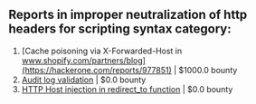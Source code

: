 ## Reports in improper neutralization of http headers for scripting syntax category:
1. [Cache poisoning via X-Forwarded-Host in www.shopify.com/partners/blog](https://hackerone.com/reports/977851) | $1000.0 bounty
2. [Audit log validation](https://hackerone.com/reports/296632) | $0.0 bounty
3. [HTTP Host injection in redirect_to function](https://hackerone.com/reports/888176) | $0.0 bounty